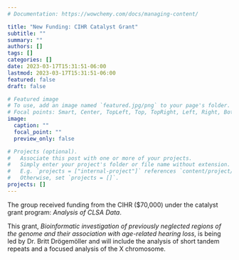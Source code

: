 ```yaml
---
# Documentation: https://wowchemy.com/docs/managing-content/

title: "New Funding: CIHR Catalyst Grant"
subtitle: ""
summary: ""
authors: []
tags: []
categories: []
date: 2023-03-17T15:31:51-06:00
lastmod: 2023-03-17T15:31:51-06:00
featured: false
draft: false

# Featured image
# To use, add an image named `featured.jpg/png` to your page's folder.
# Focal points: Smart, Center, TopLeft, Top, TopRight, Left, Right, BottomLeft, Bottom, BottomRight.
image:
  caption: ""
  focal_point: ""
  preview_only: false

# Projects (optional).
#   Associate this post with one or more of your projects.
#   Simply enter your project's folder or file name without extension.
#   E.g. `projects = ["internal-project"]` references `content/project/deep-learning/index.md`.
#   Otherwise, set `projects = []`.
projects: []
---
```

The group received funding from the CIHR ($70,000) under the catalyst grant program: *Analysis of CLSA Data*.

This grant, *Bioinformatic investigation of previously neglected regions of the genome and their association with age-related hearing loss*, is being led by Dr. Britt Drögemöller and will include the analysis of short tandem repeats and a focused analysis of the X chromosome.
